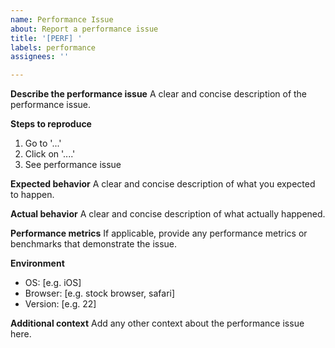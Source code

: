 ```yaml
---
name: Performance Issue
about: Report a performance issue
title: '[PERF] '
labels: performance
assignees: ''

---
```


**Describe the performance issue**
A clear and concise description of the performance issue.

**Steps to reproduce**
1. Go to '...'
2. Click on '....'
3. See performance issue

**Expected behavior**
A clear and concise description of what you expected to happen.

**Actual behavior**
A clear and concise description of what actually happened.

**Performance metrics**
If applicable, provide any performance metrics or benchmarks that demonstrate the issue.

**Environment**
- OS: [e.g. iOS]
- Browser: [e.g. stock browser, safari]
- Version: [e.g. 22]

**Additional context**
Add any other context about the performance issue here.
